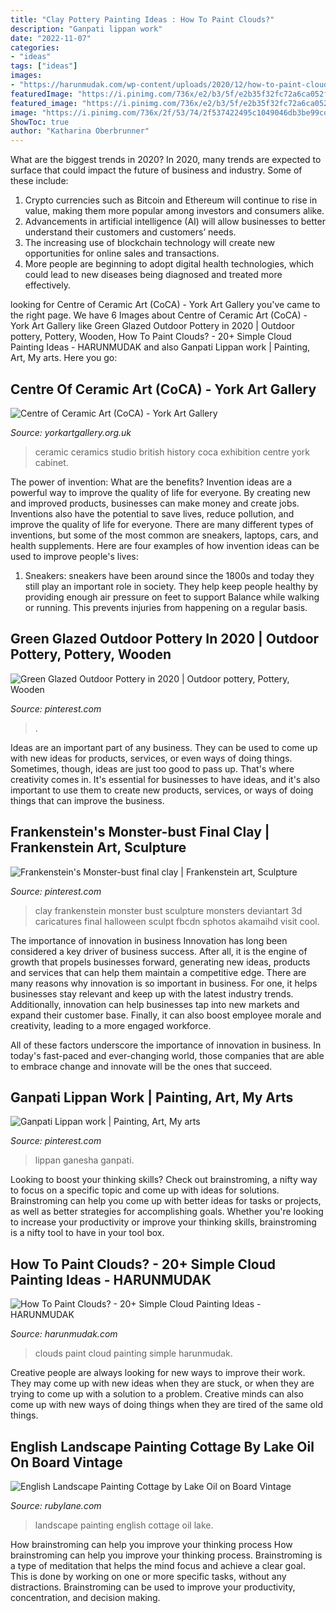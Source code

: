 ```yaml
---
title: "Clay Pottery Painting Ideas : How To Paint Clouds?"
description: "Ganpati lippan work"
date: "2022-11-07"
categories:
- "ideas"
tags: ["ideas"]
images:
- "https://harunmudak.com/wp-content/uploads/2020/12/how-to-paint-clouds-13-1024x648.jpg"
featuredImage: "https://i.pinimg.com/736x/e2/b3/5f/e2b35f32fc72a6ca052f511e0f4dc7f6--clay-monsters-frankensteins-monster.jpg"
featured_image: "https://i.pinimg.com/736x/e2/b3/5f/e2b35f32fc72a6ca052f511e0f4dc7f6--clay-monsters-frankensteins-monster.jpg"
image: "https://i.pinimg.com/736x/2f/53/74/2f537422495c1049046db3be99cd6874.jpg"
ShowToc: true
author: "Katharina Oberbrunner"
---
```



What are the biggest trends in 2020?
In 2020, many trends are expected to surface that could impact the future of business and industry. Some of these include:
1. Crypto currencies such as Bitcoin and Ethereum will continue to rise in value, making them more popular among investors and consumers alike.
2. Advancements in artificial intelligence (AI) will allow businesses to better understand their customers and customers’ needs.
3. The increasing use of blockchain technology will create new opportunities for online sales and transactions. 
4. More people are beginning to adopt digital health technologies, which could lead to new diseases being diagnosed and treated more effectively.

	

		
looking for Centre of Ceramic Art (CoCA) - York Art Gallery you've came to the right page. We have 6 Images about Centre of Ceramic Art (CoCA) - York Art Gallery like Green Glazed Outdoor Pottery in 2020 | Outdoor pottery, Pottery, Wooden, How To Paint Clouds? - 20+ Simple Cloud Painting Ideas - HARUNMUDAK and also Ganpati Lippan work | Painting, Art, My arts. Here you go:
		
    
## Centre Of Ceramic Art (CoCA) - York Art Gallery

<img loading=lazy src="https://www.yorkartgallery.org.uk/wp-content/uploads/sites/5/2015/07/Murray-Cabinet-3-1280x853.jpg" onerror="this.onerror=null;this.src='https://tse1.mm.bing.net/th?id=OIP.eHWmL-jdUV2yRseqMeKIcQHaE7&amp;pid=15.1';" alt="Centre of Ceramic Art (CoCA) - York Art Gallery">

_Source: yorkartgallery.org.uk_

>ceramic ceramics studio british history coca exhibition centre york cabinet. 

	

The power of invention: What are the benefits?
Invention ideas are a powerful way to improve the quality of life for everyone. By creating new and improved products, businesses can make money and create jobs. Inventions also have the potential to save lives, reduce pollution, and improve the quality of life for everyone. There are many different types of inventions, but some of the most common are sneakers, laptops, cars, and health supplements. Here are four examples of how invention ideas can be used to improve people's lives: 
1. Sneakers: sneakers have been around since the 1800s and today they still play an important role in society. They help keep people healthy by providing enough air pressure on feet to support Balance while walking or running. This prevents injuries from happening on a regular basis.

    
## Green Glazed Outdoor Pottery In 2020 | Outdoor Pottery, Pottery, Wooden

<img loading=lazy src="https://i.pinimg.com/736x/2f/53/74/2f537422495c1049046db3be99cd6874.jpg" onerror="this.onerror=null;this.src='https://tse4.mm.bing.net/th?id=OIP.NPeLSjodJ3Id1kQIsoKadQHaLH&amp;pid=15.1';" alt="Green Glazed Outdoor Pottery in 2020 | Outdoor pottery, Pottery, Wooden">

_Source: pinterest.com_

>. 

	

Ideas are an important part of any business. They can be used to come up with new ideas for products, services, or even ways of doing things. Sometimes, though, ideas are just too good to pass up. That's where creativity comes in. It's essential for businesses to have ideas, and it's also important to use them to create new products, services, or ways of doing things that can improve the business.

    
## Frankenstein&#039;s Monster-bust Final Clay | Frankenstein Art, Sculpture

<img loading=lazy src="https://i.pinimg.com/736x/e2/b3/5f/e2b35f32fc72a6ca052f511e0f4dc7f6--clay-monsters-frankensteins-monster.jpg" onerror="this.onerror=null;this.src='https://tse1.mm.bing.net/th?id=OIP.G9qNaeJ_0MAgNXSG9Msm7ADTEn&amp;pid=15.1';" alt="Frankenstein&#039;s Monster-bust final clay | Frankenstein art, Sculpture">

_Source: pinterest.com_

>clay frankenstein monster bust sculpture monsters deviantart 3d caricatures final halloween sculpt fbcdn sphotos akamaihd visit cool. 

	

The importance of innovation in business
Innovation has long been considered a key driver of business success. After all, it is the engine of growth that propels businesses forward, generating new ideas, products and services that can help them maintain a competitive edge.
There are many reasons why innovation is so important in business. For one, it helps businesses stay relevant and keep up with the latest industry trends. Additionally, innovation can help businesses tap into new markets and expand their customer base. Finally, it can also boost employee morale and creativity, leading to a more engaged workforce.

All of these factors underscore the importance of innovation in business. In today's fast-paced and ever-changing world, those companies that are able to embrace change and innovate will be the ones that succeed.

    
## Ganpati Lippan Work | Painting, Art, My Arts

<img loading=lazy src="http://i.pinimg.com/736x/e4/51/e9/e451e9206c1864cc493c59ecaf89474c.jpg" onerror="this.onerror=null;this.src='https://tse2.mm.bing.net/th?id=OIP.ZDlOJAgUwZuw6tiaww6NpgHaJK&amp;pid=15.1';" alt="Ganpati Lippan work | Painting, Art, My arts">

_Source: pinterest.com_

>lippan ganesha ganpati. 

	

Looking to boost your thinking skills? Check out brainstroming, a nifty way to focus on a specific topic and come up with ideas for solutions. Brainstroming can help you come up with better ideas for tasks or projects, as well as better strategies for accomplishing goals. Whether you're looking to increase your productivity or improve your thinking skills, brainstroming is a nifty tool to have in your tool box.

    
## How To Paint Clouds? - 20+ Simple Cloud Painting Ideas - HARUNMUDAK

<img loading=lazy src="https://harunmudak.com/wp-content/uploads/2020/12/how-to-paint-clouds-13-1024x648.jpg" onerror="this.onerror=null;this.src='https://tse1.mm.bing.net/th?id=OIP.NngTrQN8MfcEQn2Vl-kvSAHaEr&amp;pid=15.1';" alt="How To Paint Clouds? - 20+ Simple Cloud Painting Ideas - HARUNMUDAK">

_Source: harunmudak.com_

>clouds paint cloud painting simple harunmudak. 

	

Creative people are always looking for new ways to improve their work. They may come up with new ideas when they are stuck, or when they are trying to come up with a solution to a problem. Creative minds can also come up with new ways of doing things when they are tired of the same old things.

    
## English Landscape Painting Cottage By Lake Oil On Board Vintage

<img loading=lazy src="https://cdn0.rubylane.com/_pod/item/434992/0000503/English-Landscape-Painting-Cottage-Lake-Oil-full-6o-2048-14-f.jpg" onerror="this.onerror=null;this.src='https://tse3.mm.bing.net/th?id=OIP.eIeHDKR8iWePgMOIBa4nTQHaJ4&amp;pid=15.1';" alt="English Landscape Painting Cottage by Lake Oil on Board Vintage">

_Source: rubylane.com_

>landscape painting english cottage oil lake. 

	

How brainstroming can help you improve your thinking process
How brainstroming can help you improve your thinking process. Brainstroming is a type of meditation that helps the mind focus and achieve a clear goal. This is done by working on one or more specific tasks, without any distractions. Brainstroming can be used to improve your productivity, concentration, and decision making.

